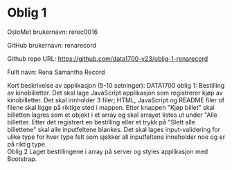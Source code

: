 Oblig 1
=======
OsloMet brukernavn: rerec0016

GitHub brukernavn: renarecord

Github repo URL: https://github.com/data1700-v23/oblig-1-renarecord

Fullt navn: Rena Samantha Record

Kort beskrivelse av applikasjon (5-10 setninger):
DATA1700 oblig 1: Bestilling av kinobilletter. Det skal lage JavaScript applikasjon som registrerer kjøp av kinobilletter. Det skal innholder 3 filer; HTML, JavaScript og README filer of filene skal ligge på riktige sted i mappen.
Etter knappen "Kjøp billet" skal billetten lagres som et objekt i et array og skal arrayet listes ut under "Alle billetter. Etter det registrert en bestilling eller et trykk på "Slett alle billettene" skal alle inputfeltene blankes. Det skal lages input-validering for ulike type for hver type felt som sjekker all inputfeltene inneholder noe og er på riktig type.  
Oblig 2
Laget bestillingene i array på server og styles applikasjon med Bootstrap.
